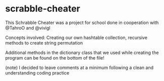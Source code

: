 # scrabble-cheater
This Schrabble Cheater was a project for school done in cooperation with @TahroO and @vivigl

Concepts involved: Creating our own hashtable collection, recursive methods to create string permutation

Additional methods in the dictionary class that we used while creating the program can be found on the bottom of the file!


(note) I decided to leave comments at a minimum following a clean and understanding coding practice
